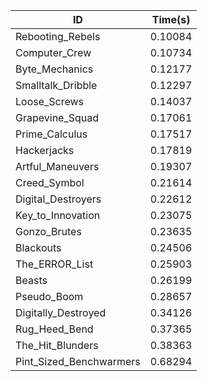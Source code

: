 |ID|Time(s)|
|-|-|
|Rebooting_Rebels|0.10084|
|Computer_Crew|0.10734|
|Byte_Mechanics|0.12177|
|Smalltalk_Dribble|0.12297|
|Loose_Screws|0.14037|
|Grapevine_Squad|0.17061|
|Prime_Calculus|0.17517|
|Hackerjacks|0.17819|
|Artful_Maneuvers|0.19307|
|Creed_Symbol|0.21614|
|Digital_Destroyers|0.22612|
|Key_to_Innovation|0.23075|
|Gonzo_Brutes|0.23635|
|Blackouts|0.24506|
|The_ERROR_List|0.25903|
|Beasts|0.26199|
|Pseudo_Boom|0.28657|
|Digitally_Destroyed|0.34126|
|Rug_Heed_Bend|0.37365|
|The_Hit_Blunders|0.38363|
|Pint_Sized_Benchwarmers|0.68294|
